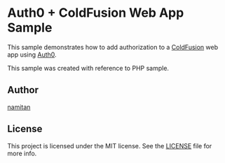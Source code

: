 # Auth0 + ColdFusion Web App Sample

This sample demonstrates how to add authorization to a [ColdFusion](https://www.adobe.com/jp/products/coldfusion-family.html) web app using [Auth0](https://auth0.com).

This sample was created with reference to PHP sample.

## Author

[namitan](https://github.com/namitan)

## License

This project is licensed under the MIT license. See the [LICENSE](LICENSE.txt) file for more info.

